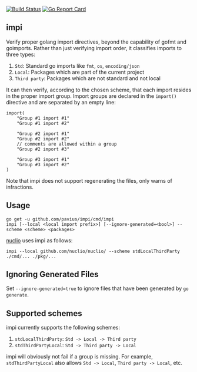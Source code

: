 [![Build Status](https://travis-ci.org/pavius/impi.svg)](https://travis-ci.org/pavius/impi)
[![Go Report Card](https://goreportcard.com/badge/github.com/pavius/impi)](https://goreportcard.com/report/github.com/pavius/impi)

## impi
Verify proper golang import directives, beyond the capability of gofmt and goimports. Rather than just verifying import order, it classifies imports to three types:
1. `Std`: Standard go imports like `fmt`, `os`, `encoding/json`
2. `Local`: Packages which are part of the current project
3. `Third party`: Packages which are not standard and not local

It can then verify, according to the chosen scheme, that each import resides in the proper import group. Import groups are declared in the `import()` directive and are separated by an empty line:

```
import(
    "Group #1 import #1"
    "Group #1 import #2"

    "Group #2 import #1"
    "Group #2 import #2"
    // comments are allowed within a group
    "Group #2 import #3"

    "Group #3 import #1"
    "Group #3 import #2"
)
```

Note that impi does not support regenerating the files, only warns of infractions. 

## Usage
```
go get -u github.com/pavius/impi/cmd/impi
impi [--local <local import prefix>] [--ignore-generated=<bool>] --scheme <scheme> <packages>
```

[nuclio](https://github.com/nuclio/nuclio) uses impi as follows:
```
impi --local github.com/nuclio/nuclio/ --scheme stdLocalThirdParty ./cmd/... ./pkg/...
```

## Ignoring Generated Files

Set `--ignore-generated=true` to ignore files that have been generated by `go generate`.

## Supported schemes

impi currently supports the following schemes:
1. `stdLocalThirdParty`: `Std -> Local -> Third party`
2. `stdThirdPartyLocal`: `Std -> Third party -> Local`

impi will obviously not fail if a group is missing. For example, `stdThirdPartyLocal` also allows `Std -> Local`, `Third party -> Local`, etc.
